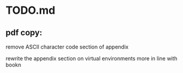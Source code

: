 # TODO.md

## pdf copy:

remove ASCII character code section of appendix

rewrite the appendix section on virtual environments more in line with bookn

